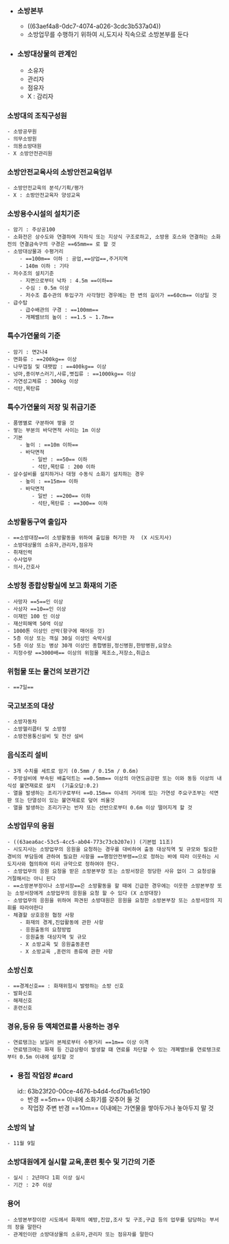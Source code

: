 - ### 소방본부
	- ((63aef4a8-0dc7-4074-a026-3cdc3b537a04))
	- 소방업무를 수행하기 위하여 시,도지사 직속으로 소방본부를 둔다
- ### 소방대상물의 관계인
	- 소유자
	- 관리자
	- 점유자
	- X : 감리자
### 소방대의 조직구성원
	- 소방공무원
	- 의무소방원
	- 의용소방대원
	- X 소방안전관리원
### 소방안전교육사의 소방안전교육업부
	- 소방안전교육의 분석/기획/평가
	- X : 소방안전교육자 양성교육
### 소방용수시설의 설치기준
	- 암기 : 주상공100
	- 소화전은 상수도와 연결하여 지하식 또는 지상식 구조로하고, 소방용 호스와 연결하는 소화전의 연결금속구의 구경은 ==65mm== 로 할 것
	- 소방대상물과 수평거리
		- ==100m== 이하 : 공업,==상업==,주거지역
		- 140m 이하 : 기타
	- 저수조의 설치기준
		- 지면으로부터 낙차 : 4.5m ==이하==
		- 수심 : 0.5m 이상
		- 저수조 흡수관의 투입구가 사각형인 경우에는 한 변의 길이가 ==60cm== 이상일 것
	- 급수탑
		- 급수배관의 구경 : ==100mm==
		- 개폐밸브의 높이 : ==1.5 ~ 1.7m==
### 특수가연물의 기준
	- 암기 : 면2나4
	- 면화류 : ==200kg== 이상
	- 나무껍질 및 대팻밥 : ==400kg== 이상
	- 넝마,종이부스러기,사류,볏집류 : ==1000kg== 이상
	- 가연성고체류 : 300kg 이상
	- 석탄,목탄류
### 특수가연물의 저장 및 취급기준
	- 품명별로 구분하여 쌓을 것
	- 쌓는 부분의 바닥면적 사이는 1m 이상
	- 기본
		- 높이 : ==10m 이하==
		- 바닥면적
			- 일반 : ==50== 이하
			- 석탄,목탄류 : 200 이하
	- 살수설비를 설치하거나 대형 수동식 소화기 설치하는 경우
		- 높이 : ==15m== 이하
		- 바닥면적
			- 일반 : ==200== 이하
			- 석탄,목탄류 : ==300== 이하
### 소방활동구역 출입자
	- ==소방대장==이 소방활동을 위하여 출입을 허가한 자  (X 시도지사)
	- 소방대상물의 소유자,관리자,점유자
	- 취재인력
	- 수사업무
	- 의사,간호사
### 소방청 종합상황실에 보고 화재의 기준
	- 사망자 ==5==인 이상
	- 사상자 ==10==인 이상
	- 이재민 100 인 이상
	- 재산피해액 50억 이상
	- 1000톤 이상인 선박(항구에 매어둔 것)
	- 5층 이상 또는 객실 30실 이상인 숙박시설
	- 5층 이상 또는 병상 30개 이상인 종합병원,정신병원,한방병원,요양소
	- 지정수량 ==3000배== 이상의 위험물 제조소,저장소,취급소
### 위험물 또는 물건의 보관기간
	- ==7일==
### 국고보조의 대상
	- 소방자동차
	- 소방헬리콥터 및 소방정
	- 소방전용통신설비 및 전산 설비
### 음식조리 설비
	- 3개 수치를 세트로 암기 (0.5mm / 0.15m / 0.6m)
	- 주방설비에 부속된 배출덕트는 ==0.5mm== 이상의 아연도금강판 또는 이와 동등 이상의 내식성 불연재료로 설치  (기출오답:0.2)
	- 열을 발생하는 조리기구로부터 ==0.15m== 이내의 거리에 있는 가연성 주요구조부는 석면판 또는 단열성이 있는 불연재료로 덮어 씌울것
	- 열을 발생하는 조리기구는 반자 또는 선반으로부터 0.6m 이상 떨어지게 할 것
### 소방업무의 응원
	- ((63aea6ac-53c5-4cc5-ab04-773c73cb207e)) (기본법 11조)
	- 시도지사는 소방업무의 응원을 요청하는 경우를 대비하여 출동 대상직역 및 규모와 필요한 경비의 부담등에 관하여 필요한 사항을 ==행정안전부령==으로 정하는 바에 따라 이웃하는 시도지사와 협의하여 미리 규약으로 정하여야 한다.
	- 소방업무의 응원 요청을 받은 소방본부장 또는 소방서장은 정당한 사유 없이 그 요청성을 거절해서는 아니 된다
	- ==소방본부장이나 소방서장==은 소방활동을 할 때에 긴급한 경우에는 이웃한 소방본부장 또는 소방서장에게 소방업무의 응원을 요청 할 수 있다 (X 소방대장)
	- 소방업무의 응원을 위하여 파견된 소방대원은 응원을 요청한 소방본부장 또는 소방서장의 지휘를 따라야한다
	- 체결할 상호응원 협정 사항
		- 화재의 경계,진압활동에 관한 사항
		- 응원출동의 요청방법
		- 응원출동 대상지역 및 규모
		- X 소방교육 및 응원출동훈련
		- X 소방교육 ,훈련의 종류에 관한 사항
### 소방신호
	- ==경계신호== : 화재위험시 발령하는 소방 신호
	- 발화신호
	- 해제신호
	- 훈련신호
### 경유,등유 등 액체연료를 사용하는 경우
	- 연료탱크는 보일러 본체로부터 수평거리 ==1m== 이상 이격
	- 연료탱크에는 화재 등 긴급상황이 발생할 떄 연료를 차단할 수 있는 개폐밸브를 연료탱크로부터 0.5m 이내에 설치할 것
- ### 용접 작업장 #card
  id:: 63b23f20-00ce-4676-b4d4-fcd7ba61c190
	- 반경 ==5m== 이내에 소화기를 갖추어 둘 것
	- 작업장 주변 반경 ==10m== 이내에는 가연물을 쌓아두거나 놓아두지 말 것
### 소방의 날
	- 11월 9일
### 소방대원에게 실시할 교육,훈련 횟수 및 기간의 기준
	- 실시 : 2년마다 1회 이상 실시
	- 기간 : 2주 이상
### 용어
	- 소방본부장이란 시도에서 화재의 예방,진압,조사 및 구조,구급 등의 업무를 담당하는 부서의 장을 말한다
	- 관계인이란 소방대상물의 소유자,관리자 또는 점유자를 말한다